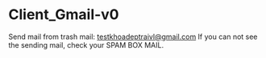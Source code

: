 # Client_Gmail-v0
Send mail from trash mail: testkhoadeptraivl@gmail.com
If you can not see the sending mail, check your SPAM BOX MAIL.
